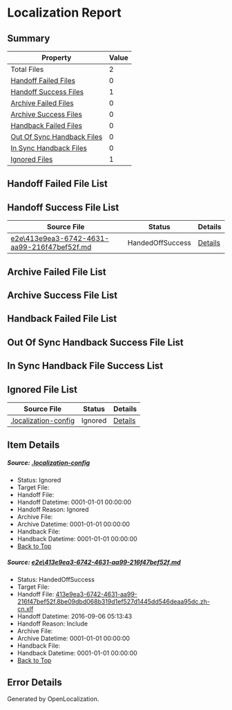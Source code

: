 # <a name='report-top'></a> Localization Report

## Summary
 Property | Value 
 -------- | ----- 
 Total Files | 2
[ Handoff Failed Files ](#handoff-failed-list)| 0
[ Handoff Success Files ](#handoff-success-list)| 1
[ Archive Failed Files ](#archive-failed-list)| 0
[ Archive Success Files ](#archive-success-list)| 0
[ Handback Failed Files ](#handback-failed-list)| 0
[ Out Of Sync Handback Files ](#outofsync-handback-success-list)| 0
[ In Sync Handback Files ](#insync-handback-success-list)| 0
[ Ignored Files ](#ignored-list)| 1

## <a name='handoff-failed-list'></a> Handoff Failed File List

## <a name='handoff-success-list'></a> Handoff Success File List
 Source File | Status | Details 
 ----------- | ------ | ------- 
 [e2e\413e9ea3-6742-4631-aa99-216f47bef52f.md](https://github.com/OpenLocalizationTestOrg/ol-test0/blob/4293780bfee61738f45d215c462a1eaac3fed259/e2e/413e9ea3-6742-4631-aa99-216f47bef52f.md) | HandedOffSuccess | [Details](#675cfe42b361c13140cc517428ac2bec14f525181)

## <a name='archive-failed-list'></a> Archive Failed File List

## <a name='archive-success-list'></a> Archive Success File List

## <a name='handback-failed-list'></a> Handback Failed File List

## <a name='outofsync-handback-success-list'></a> Out Of Sync Handback Success File List

## <a name='insync-handback-success-list'></a> In Sync Handback File Success List

## <a name='ignored-list'></a> Ignored File List
 Source File | Status | Details 
 ----------- | ------ | ------- 
 [.localization-config](https://github.com/OpenLocalizationTestOrg/ol-test0/blob/4293780bfee61738f45d215c462a1eaac3fed259/.localization-config) | Ignored | [Details](#3d4f252ac210baf56311d7e97dcc2db10974dbd20)

## Item Details
##### <a name='3d4f252ac210baf56311d7e97dcc2db10974dbd20'></a> Source: [.localization-config](https://github.com/OpenLocalizationTestOrg/ol-test0/blob/4293780bfee61738f45d215c462a1eaac3fed259/.localization-config)
* Status: Ignored
* Target File: 
* Handoff File: 
* Handoff Datetime: 0001-01-01 00:00:00
* Handoff Reason: Ignored
* Archive File: 
* Archive Datetime: 0001-01-01 00:00:00
* Handback File: 
* Handback Datetime: 0001-01-01 00:00:00
* [Back to Top](#report-top)

##### <a name='675cfe42b361c13140cc517428ac2bec14f525181'></a> Source: [e2e\413e9ea3-6742-4631-aa99-216f47bef52f.md](https://github.com/OpenLocalizationTestOrg/ol-test0/blob/4293780bfee61738f45d215c462a1eaac3fed259/e2e/413e9ea3-6742-4631-aa99-216f47bef52f.md)
* Status: HandedOffSuccess
* Target File: 
* Handoff File: [413e9ea3-6742-4631-aa99-216f47bef52f.8be09dbd068b319d1ef527d1445dd546deaa95dc.zh-cn.xlf](https://github.com/OpenLocalizationTestOrg/ol-test0-handoff/blob/3df7a08f4b748c3e0e619e00d3a74e07f1df55af/ol-handoff/OpenLocalizationTestOrg/ol-test0-zhcn/ci/ht/413e9ea3-6742-4631-aa99-216f47bef52f.8be09dbd068b319d1ef527d1445dd546deaa95dc.zh-cn.xlf)
* Handoff Datetime: 2016-09-06 05:13:43
* Handoff Reason: Include
* Archive File: 
* Archive Datetime: 0001-01-01 00:00:00
* Handback File: 
* Handback Datetime: 0001-01-01 00:00:00
* [Back to Top](#report-top)


## Error Details

Generated by OpenLocalization.

